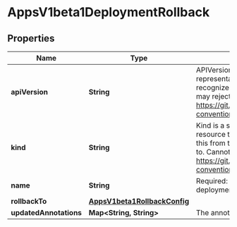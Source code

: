 
# AppsV1beta1DeploymentRollback

## Properties
Name | Type | Description | Notes
------------ | ------------- | ------------- | -------------
**apiVersion** | **String** | APIVersion defines the versioned schema of this representation of an object. Servers should convert recognized schemas to the latest internal value, and may reject unrecognized values. More info: https://git.k8s.io/community/contributors/devel/api-conventions.md#resources |  [optional]
**kind** | **String** | Kind is a string value representing the REST resource this object represents. Servers may infer this from the endpoint the client submits requests to. Cannot be updated. In CamelCase. More info: https://git.k8s.io/community/contributors/devel/api-conventions.md#types-kinds |  [optional]
**name** | **String** | Required: This must match the Name of a deployment. | 
**rollbackTo** | [**AppsV1beta1RollbackConfig**](AppsV1beta1RollbackConfig.md) |  | 
**updatedAnnotations** | **Map&lt;String, String&gt;** | The annotations to be updated to a deployment |  [optional]



